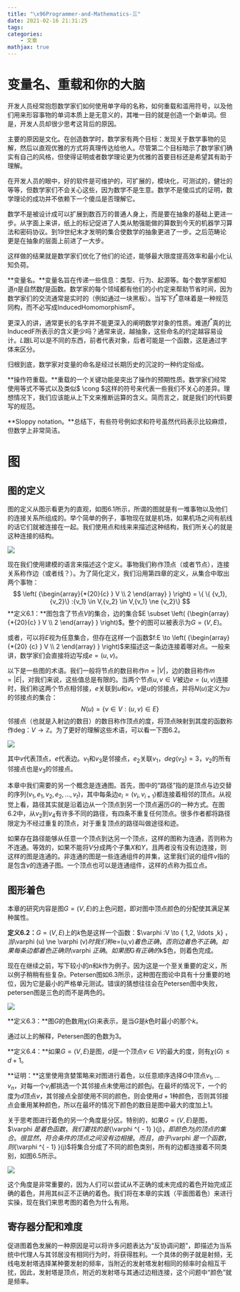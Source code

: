 ```yaml
---
title: "\x96Programmer-and-Mathematics-三"
date: 2021-02-16 21:31:25
tags:
categories:
    - 文章
mathjax: true
---
```




# 变量名、重载和你的大脑

开发人员经常抱怨数学家们如何使用单字母的名称，如何重载和滥用符号，以及他们用来形容事物的单词本质上是无意义的，其唯一目的就是创造一个新单词。但是，开发人员却很少思考这背后的原因。

<!-- more -->

主要的原因是文化。在创造数学时，数学家有两个目标：发现关于数学事物的见解，然后以直观优雅的方式将真理传达给他人。尽管第二个目标暗示了数学家们确实有自己的风格，但使得证明或者数学理论更为优雅的首要目标还是希望其有助于理解。

在开发人员的眼中，好的软件是可维护的，可扩展的，模块化，可测试的，健壮的等等，但数学家们不会关心这些，因为数学不是生意。数学不是傻瓜式的证明，数学理论的成功并不依赖下一个傻瓜是否理解它。

数学不是被设计成可以扩展到数百万的普通人身上，而是要在抽象的基础上更进一步。从字面上来讲，纸上的标记促进了人类从勉强能做的算数到今天的机器学习算法和密码协议。到19世纪末才发明的集合使数学的抽象更进了一步。之后范畴论更是在抽象的层面上前进了一大步。

这样做的结果就是数学家们优化了他们的论述，能够最大限度提高效率和最小化认知负荷。

**变量名。**变量名旨在传递一些信息：类型、行为、起源等。每个数学家都知道$n$是自然数$f$是函数。数学家的每个领域都有他们的小约定来帮助节省时间，因为数学家们的交流通常是实时的（例如通过一块黑板）。当写下${f^*}$意味着是一种规范同构，而不必写成InducedHomomorphismF。

更深入的讲，通常更长的名字并不能更深入的阐明数学对象的性质。难道${f^*}$真的比InducedF所表示的含义更少吗？通常来说，越抽象，这些命名的约定越容易设计。$L$跟${\text{L}}$可以是不同的东西，前者代表对象，后者可能是一个函数，这是通过字体来区分。

归根到底，数学家对变量的命名是经过长期历史的沉淀的一种约定俗成。

**操作符重载。**重载的一个关键功能是突出了操作的预期性质。数学家们经常使用等式不等式以及类似$ \cong $这样的符号来代表一些我们不关心的差异。理想情况下，我们应该能从上下文来推断运算的含义。简而言之，就是我们的代码要写的规范。

**Sloppy notation。**总结下，有些符号例如求和符号虽然代码表示比较麻烦，但数学上非常简洁。

# 图

## 图的定义

图的定义从图示看更为的直观，如图6.1所示，所谓的图就是有一堆事物以及他们的连接关系所组成的。举个简单的例子，事物现在就是机场，如果机场之间有航线的话它们就被连接在一起。我们使用点和线来来描述这种结构，我们所关心的就是这种连接的结构。

![](/img/6.1.png)

现在我们使用建模的语言来描述这个定义。事物我们称作顶点（或者节点），连接关系称作边（或者线？）。为了简化定义，我们沿用第四章的定义，从集合中取出两个事物：
$$
\left( {\begin{array}{*{20}{c} }
  V \\ 
  2 
\end{array} } \right) = \{ \{ {v_1},{v_2}\} :{v_1} \in V,{v_2} \in V,{v_1} \ne {v_2}\} 
$$
**定义6.1：**图包含了节点$V$的集合，边的集合$E \subset \left( {\begin{array}{*{20}{c} }
  V \\ 
  2 
\end{array} } \right)$。整个的图可以被表示为$G = (V,E)$。

或者，可以将$E$视为任意集合，但存在这样一个函数$f:E \to \left( {\begin{array}{*{20} {c} }
  V \\ 
  2 
\end{array} } \right)$来描述这一条边连接着哪对点。一般来讲，数学家们会直接将边写成$e = (u,v)$。

以下是一些图的术语。我们一般将节点的数目称作$n=|V|$，边的数目称作$m=|E|$，对我们来说，这些值总是有限的。当两个节点$u,v \in V$被边$e=(u,v)$连接时，我们称这两个节点相邻接，$e$关联到$u$和$v$。$v$是$u$的邻接点，并将$N(u)$定义为$u$的邻接点的集合：
$$
N(u) = \{ v \in V:(u,v) \in E\} 
$$
邻接点（也就是入射边的数目）的数目称作顶点的度，将顶点映射到其度的函数称作deg：$V \to \mathbb{Z}$。为了更好的理解这些术语，可以看一下图6.2。

![](\img\m6.2.png)

其中$v$代表顶点，$e$代表边。$v_1$和$v_3$是邻接点，$e_2$关联$v_1$，$deg(v_2)=3$，$v_2$的所有邻接点也是$v_3$的邻接点。

本章中我们需要的另一个概念是连通图。首先，图中的“路径”指的是顶点与边交替的序列$({v_1},{e_1},{v_2},{e_2}, \ldots ,{v_t})$，其中每条边${e_i} = ({v_i},{v_{i + 1}})$都连接着相邻的顶点。从视觉上看，路径其实就是沿着边从一个顶点到另一个顶点遍历$G$的一种方式。在图6.2中，从$v_2$到$v_4$有许多不同的路径，有四条不重复任何顶点。很多作者都将路径限定为不经过重复的顶点，对于重复顶点的路径叫做途径和迹。

如果存在路径能够从任意一个顶点到达另一个顶点，这样的图称为连通，否则称为不连通。等效的，如果不能将$V$分成两个子集$X$和$Y$，且两者没有没有边连接，则这样的图是连通的。非连通的图是一些连通组件的并集，这里我们说的组件$v$指的是包含$v$的连通子图。一个顶点也可以是连通组件，这样的点称为孤立点。

## 图形着色

本章的研究内容是图$G=(V,E)$的上色问题，即对图中顶点颜色的分配使其满足某种属性。

**定义6.2：**$G=(V,E)$上的$k$色是这样一个函数：$\varphi :V \to \{ 1,2, \ldots ,k\} $，当$\varphi (u) \ne \varphi (v)$时我们称$e=(u,v)$着色正确，否则边着色不正确。如果每条边都着色正确则$\varphi $正确。如果图$G$有正确的$k$色，则着色完成。

现在在继续之前，写下较小的$n$和$k$作为例子。因为这是一个至关重要的定义，所以例子稍稍有些复杂。Petersen图如6.3所示，这种图在图论中具有十分重要的地位，因为它是最小的严格单元测试。错误的猜想往往会在Petersen图中失败，petersen图是三色的而不是两色的。

![](\img\m6.3.png)

**定义6.3：**图$G$的色数用$\chi (G)$来表示，是当$G$是$k$色时最小的那个$k$。

通过以上的解释，Petersen图的色数为3。

**定义6.4：**如果$G=(V,E)$是图，$d$是一个顶点$v \in V$的最大的度，则有$\chi (G) \leqslant d + 1$。

**证明：**这里使用贪婪策略来对图进行着色，以任意顺序选择$G$中顶点${v_1}, \ldots {v_n}$，对每一个$v_i$都挑选一个其邻接点未使用过的颜色$j$。在最坏的情况下，一个的度为$d$顶点$v$，其邻接点全部使用不同的颜色，则会使用$d+1$种颜色，否则其邻接点会重用某种颜色，所以在最坏的情况下颜色的数目是图中最大的度加上1。

关于思考图进行着色的另一个角度是分区。特别的，如果$G=(V,E)$是图，$\varphi $是着色函数，我们要找的是${\varphi ^{ - 1} }(j)$，即颜色为$j$的顶点的集合。很显然，符合条件的顶点之间没有边相接。而且，由于$\varphi $是一个函数，则${\varphi ^{ - 1} }(j)$将集合分成了不同的颜色类别，所有的边都连接着不同类别，如图6.5所示。

![](\img\m6.5.png)

这个角度是非常重要的，因为人们可以尝试从不正确的或未完成的着色开始完成正确的着色，并用其纠正不正确的着色。我们将在本章的实践（平面图着色）来进行实操，现在我们来思考图的着色为什么有用。

## 寄存器分配和难度

促进图着色发展的一种原因是可以将许多问题表达为“反协调问题”，即描述为当系统中代理人与其邻居没有相同行为时，将获得胜利。一个具体的例子就是射频，无线电发射塔选择某种要发射的频率，当附近的发射塔发射相同的频率时会相互干扰，因此，发射塔是顶点，附近的发射塔与其通过边相连接，这个问题中“颜色”就是频率。

